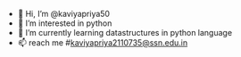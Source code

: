 - 👋 Hi, I’m @kaviyapriya50
- 👀 I’m interested in python 
- 🌱 I’m currently learning datastructures in python language
- 📫 reach me #kaviyapriya2110735@ssn.edu.in

